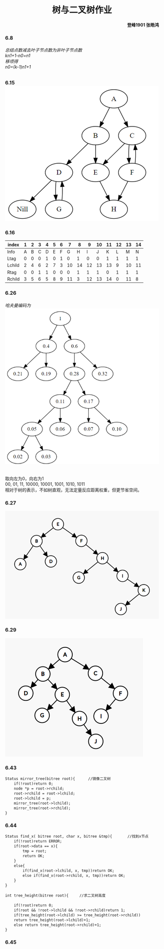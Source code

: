 # <center> 树与二叉树作业 </center>
#### <p align="Right"> 登峰1901 张皓鸿 </p>
### 6.8
###### 总结点数减去叶子节点数为非叶子节点数<br>kn1+1-n0=n1<br>移项得<br>n0=(k-1)n1+1
### 6.15<br>![](15.png)
### 6.16
|index | 1 | 2 | 3 | 4 | 5 | 6 | 7 | 8 | 9 | 10 | 11 | 12 | 13 | 14 |
|----- |---|---|---|---|---|---|---|---|---|----|----|----|----|----|
|Info  |A|B|C|D|E|F|G|H|I|J|K|L|M|N|
|Ltag  |0|0|0|1|0|1|0|1|0|0|1|1|1|1|
|Lchild|2|4|6|2|7|3|10|14|12|13|13|9|10|11|
|Rtag  |0|0|1|1|0|0|0|1|1|1|0|1|1|1|
|Rchild|3|5|6|5|8|9|11|3|12|13|14|0|11|8|

### 6.26
###### 哈夫曼编码为<br>![](26_2.png)<br>
取向左为0，向右为1<br>00, 01, 11, 10000, 10001, 1001, 1010, 1011<br>相对于树的表示，不如树直观，无法定量反应距离权重，但更节省空间。
### 6.27
![](27.png)
### 6.29
![](29.png)
### 6.43
```
Status mirror_tree(bitree root){      //镜像二叉树
    if(!root)return 0;
    node *p = root->rchild;
    root->rchild = root->lchild;
    root->lchild = p;
    mirror_tree(root->lchild);
    mirror_tree(root->rchild);
}
```

### 6.44
```
Status find_x( bitree root, char x, bitree &tmp){       //找到x节点
    if(!root)return ERROR;
    if(root->data == x){
        tmp = root;
        return OK;
    }
    else{
        if(find_x(root->lchild, x, tmp))return OK;
        else if(find_x(root->rchild, x, tmp))return OK;
    }
}

int tree_height(bitree root){     //求二叉树高度

    if(!root)return 0;
    if(root && !root->lchild && !root->rchild)return 1;
    if(tree_height(root->lchild) >= tree_height(root->rchild))
    return tree_height(root->lchild)+1;
    else return tree_height(root->rchild)+1;
}
```
### 6.45
